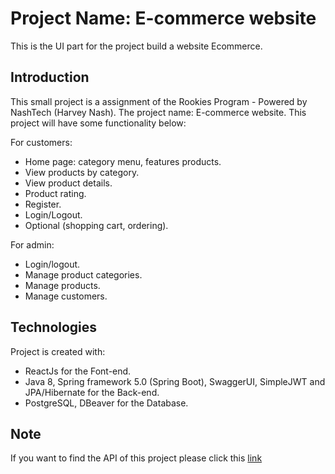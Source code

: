 # Project Name: E-commerce website
This is the UI part for the project build a website Ecommerce.

## Introduction 
This small project is a assignment of the Rookies Program - Powered by NashTech (Harvey Nash).
The project name: E-commerce website.
This project will have some functionality below:

For customers:
-	Home page: category menu, features products.
-	View products by category.
-	View product details.
-	Product rating.
-	Register.
-	Login/Logout.
-	Optional (shopping cart, ordering).

For admin:
-	Login/logout.
-	Manage product categories.
-	Manage products.
-	Manage customers.

## Technologies
Project is created with:
- ReactJs for the Font-end.
- Java 8, Spring framework 5.0 (Spring Boot), SwaggerUI, SimpleJWT and JPA/Hibernate for the Back-end.
- PostgreSQL, DBeaver for the Database.

## Note 
If you want to find the API of this project please click this [link](https://github.com/LePhuc249/Ecommerce-website-API)
